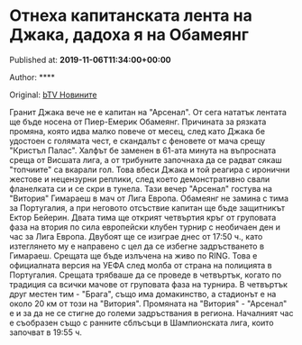 
# Отнеха капитанската лента на Джака, дадоха я на Обамеянг

Published at: **2019-11-06T11:34:00+00:00**

Author: ****

Original: [bTV Новините](https://btvnovinite.bg/sport/otneha-kapitanskata-lenta-na-dzhaka-dadoha-ja-na-obamejang.html)

Гранит Джака вече не е капитан на "Арсенал". От сега нататък лентата ще бъде носена от Пиер-Емерик Обамеянг. Причината за рязката промяна, която идва малко повече от месец, след като Джака бе удостоен с голямата чест, е скандалът с феновете от мача срещу "Кристъл Палас".
Халфът бе заменен в 61-ата минута на въпросната среща от Висшата лига, а от трибуните започнаха да се радват сякаш "топчиите" са вкарали гол. Това вбеси Джака и той реагира с иронични жестове и нецензурни реплики, след което демонстративно свали фланелката си и се скри в тунела.
Тази вечер "Арсенал" гостува на "Витория" Гимараеш в мач от Лига Европа. Обамеянг не замина с тима за Португалия, а при неговото отсъствие капитан ще бъде защитникът Ектор Бейерин.
Двата тима ще открият четвъртия кръг от груповата фаза на втория по сила европейски клубен турнир с необичаен ден и час за Лига Европа. Двубоят ще се изиграе днес от 17:50 ч., като изтеглянето му е направено с цел да се избегне задръстването в Гимараеш. Срещата ще бъде излъчена на живо по RING.
Това е официалната версия на УЕФА след молба от страна на полицията в Португалия. Срещата трябваше да се проведе в четвъртък, когато по традиция са всички мачове от груповата фаза на турнира.
В четвъртък друг местен тим - "Брага", също има домакинство, а стадионът е на около 20 км от този на "Витория". Промяната на "Витория" - "Арсенал" е и за да не се стигне до големи задръствания в региона. Началният час е съобразен също с ранните сблъсъци в Шампионската лига, които започват в 19:55 ч.
